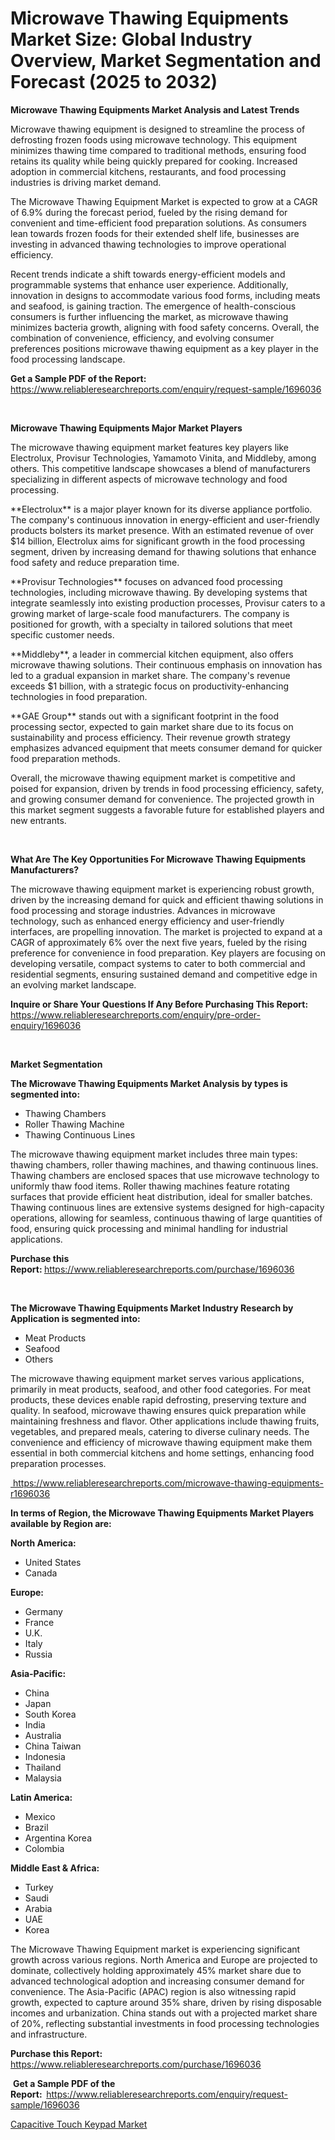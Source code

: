 <p><h1>Microwave Thawing Equipments Market Size: Global Industry Overview, Market Segmentation and Forecast (2025 to 2032)</h1></p><p><strong>Microwave Thawing Equipments Market Analysis and Latest Trends</strong></p>
<p><p>Microwave thawing equipment is designed to streamline the process of defrosting frozen foods using microwave technology. This equipment minimizes thawing time compared to traditional methods, ensuring food retains its quality while being quickly prepared for cooking. Increased adoption in commercial kitchens, restaurants, and food processing industries is driving market demand.</p><p>The Microwave Thawing Equipment Market is expected to grow at a CAGR of 6.9% during the forecast period, fueled by the rising demand for convenient and time-efficient food preparation solutions. As consumers lean towards frozen foods for their extended shelf life, businesses are investing in advanced thawing technologies to improve operational efficiency. </p><p>Recent trends indicate a shift towards energy-efficient models and programmable systems that enhance user experience. Additionally, innovation in designs to accommodate various food forms, including meats and seafood, is gaining traction. The emergence of health-conscious consumers is further influencing the market, as microwave thawing minimizes bacteria growth, aligning with food safety concerns. Overall, the combination of convenience, efficiency, and evolving consumer preferences positions microwave thawing equipment as a key player in the food processing landscape.</p></p>
<p><strong>Get a Sample PDF of the Report:&nbsp;</strong> <a href="https://www.reliableresearchreports.com/enquiry/request-sample/1696036?utm_campaign=2740&utm_medium=2&utm_source=Github&utm_content=ia&utm_term=27032025&utm_id=microwave-thawing-equipments">https://www.reliableresearchreports.com/enquiry/request-sample/1696036</a></p>
<p>&nbsp;</p>
<p><strong>Microwave Thawing Equipments Major Market Players</strong></p>
<p><p>The microwave thawing equipment market features key players like Electrolux, Provisur Technologies, Yamamoto Vinita, and Middleby, among others. This competitive landscape showcases a blend of manufacturers specializing in different aspects of microwave technology and food processing.</p><p>**Electrolux** is a major player known for its diverse appliance portfolio. The company's continuous innovation in energy-efficient and user-friendly products bolsters its market presence. With an estimated revenue of over $14 billion, Electrolux aims for significant growth in the food processing segment, driven by increasing demand for thawing solutions that enhance food safety and reduce preparation time.</p><p>**Provisur Technologies** focuses on advanced food processing technologies, including microwave thawing. By developing systems that integrate seamlessly into existing production processes, Provisur caters to a growing market of large-scale food manufacturers. The company is positioned for growth, with a specialty in tailored solutions that meet specific customer needs.</p><p>**Middleby**, a leader in commercial kitchen equipment, also offers microwave thawing solutions. Their continuous emphasis on innovation has led to a gradual expansion in market share. The company's revenue exceeds $1 billion, with a strategic focus on productivity-enhancing technologies in food preparation.</p><p>**GAE Group** stands out with a significant footprint in the food processing sector, expected to gain market share due to its focus on sustainability and process efficiency. Their revenue growth strategy emphasizes advanced equipment that meets consumer demand for quicker food preparation methods.</p><p>Overall, the microwave thawing equipment market is competitive and poised for expansion, driven by trends in food processing efficiency, safety, and growing consumer demand for convenience. The projected growth in this market segment suggests a favorable future for established players and new entrants.</p></p>
<p>&nbsp;</p>
<p><strong>What Are The Key Opportunities For Microwave Thawing Equipments Manufacturers?</strong></p>
<p><p>The microwave thawing equipment market is experiencing robust growth, driven by the increasing demand for quick and efficient thawing solutions in food processing and storage industries. Advances in microwave technology, such as enhanced energy efficiency and user-friendly interfaces, are propelling innovation. The market is projected to expand at a CAGR of approximately 6% over the next five years, fueled by the rising preference for convenience in food preparation. Key players are focusing on developing versatile, compact systems to cater to both commercial and residential segments, ensuring sustained demand and competitive edge in an evolving market landscape.</p></p>
<p><strong>Inquire or Share Your Questions If Any Before Purchasing This Report:</strong> <a href="https://www.reliableresearchreports.com/enquiry/pre-order-enquiry/1696036?utm_campaign=2740&utm_medium=2&utm_source=Github&utm_content=ia&utm_term=27032025&utm_id=microwave-thawing-equipments">https://www.reliableresearchreports.com/enquiry/pre-order-enquiry/1696036</a></p>
<p>&nbsp;</p>
<p><strong>Market Segmentation</strong></p>
<p><strong>The Microwave Thawing Equipments Market Analysis by types is segmented into:</strong></p>
<p><ul><li>Thawing Chambers</li><li>Roller Thawing Machine</li><li>Thawing Continuous Lines</li></ul></p>
<p><p>The microwave thawing equipment market includes three main types: thawing chambers, roller thawing machines, and thawing continuous lines. Thawing chambers are enclosed spaces that use microwave technology to uniformly thaw food items. Roller thawing machines feature rotating surfaces that provide efficient heat distribution, ideal for smaller batches. Thawing continuous lines are extensive systems designed for high-capacity operations, allowing for seamless, continuous thawing of large quantities of food, ensuring quick processing and minimal handling for industrial applications.</p></p>
<p><strong>Purchase this Report:&nbsp;</strong><a href="https://www.reliableresearchreports.com/purchase/1696036?utm_campaign=2740&utm_medium=2&utm_source=Github&utm_content=ia&utm_term=27032025&utm_id=microwave-thawing-equipments">https://www.reliableresearchreports.com/purchase/1696036</a></p>
<p>&nbsp;</p>
<p><strong>The Microwave Thawing Equipments Market Industry Research by Application is segmented into:</strong></p>
<p><ul><li>Meat Products</li><li>Seafood</li><li>Others</li></ul></p>
<p><p>The microwave thawing equipment market serves various applications, primarily in meat products, seafood, and other food categories. For meat products, these devices enable rapid defrosting, preserving texture and quality. In seafood, microwave thawing ensures quick preparation while maintaining freshness and flavor. Other applications include thawing fruits, vegetables, and prepared meals, catering to diverse culinary needs. The convenience and efficiency of microwave thawing equipment make them essential in both commercial kitchens and home settings, enhancing food preparation processes.</p></p>
<p><a href="https://www.reliableresearchreports.com/microwave-thawing-equipments-r1696036?utm_campaign=2740&utm_medium=2&utm_source=Github&utm_content=ia&utm_term=27032025&utm_id=microwave-thawing-equipments">&nbsp;https://www.reliableresearchreports.com/microwave-thawing-equipments-r1696036</a></p>
<p><strong>In terms of Region, the Microwave Thawing Equipments Market Players available by Region are:</strong></p>
<p>
    <p> <strong> North America: </strong>
        <ul>
            <li>United States</li>
            <li>Canada</li>
        </ul>
        </p> 
    <p> <strong> Europe: </strong>
        <ul>
            <li>Germany</li>
            <li>France</li>
            <li>U.K.</li>
            <li>Italy</li>
            <li>Russia</li>
        </ul>
        </p> 
    <p> <strong> Asia-Pacific: </strong>
        <ul>
            <li>China</li>
            <li>Japan</li>
            <li>South Korea</li>
            <li>India</li>
            <li>Australia</li>
            <li>China Taiwan</li>
            <li>Indonesia</li>
            <li>Thailand</li>
            <li>Malaysia</li>
        </ul>
        </p> 
    <p> <strong> Latin America: </strong>
        <ul>
            <li>Mexico</li>
            <li>Brazil</li>
            <li>Argentina Korea</li>
            <li>Colombia</li>
        </ul>
        </p> 
    <p> <strong> Middle East & Africa: </strong>
        <ul>
            <li>Turkey</li>
            <li>Saudi</li>
            <li>Arabia</li>
            <li>UAE</li>
            <li>Korea</li>
        </ul>
    </p>
    </p>
<p><p>The Microwave Thawing Equipment market is experiencing significant growth across various regions. North America and Europe are projected to dominate, collectively holding approximately 45% market share due to advanced technological adoption and increasing consumer demand for convenience. The Asia-Pacific (APAC) region is also witnessing rapid growth, expected to capture around 35% share, driven by rising disposable incomes and urbanization. China stands out with a projected market share of 20%, reflecting substantial investments in food processing technologies and infrastructure.</p></p>
<p><strong>Purchase this Report: </strong><a href="https://www.reliableresearchreports.com/purchase/1696036?utm_campaign=2740&utm_medium=2&utm_source=Github&utm_content=ia&utm_term=27032025&utm_id=microwave-thawing-equipments">https://www.reliableresearchreports.com/purchase/1696036</a></p>
<p>&nbsp;<strong>Get a Sample PDF of the Report:&nbsp;&nbsp;</strong><a href="https://www.reliableresearchreports.com/enquiry/request-sample/1696036?utm_campaign=2740&utm_medium=2&utm_source=Github&utm_content=ia&utm_term=27032025&utm_id=microwave-thawing-equipments">https://www.reliableresearchreports.com/enquiry/request-sample/1696036</a></p>
<p><strong></strong></p>
<p><p><a href="https://github.com/estaykaleslo/Market-Research-Report-List-1/blob/main/capacitive-touch-keypad-market.md?utm_campaign=2740&utm_medium=2&utm_source=Github&utm_content=ia&utm_term=27032025&utm_id=microwave-thawing-equipments">Capacitive Touch Keypad Market</a></p></p>